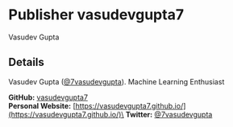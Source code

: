 # Publisher vasudevgupta7
Vasudev Gupta

## Details
Vasudev Gupta ([@7vasudevgupta](https://twitter.com/7vasudevgupta)).
Machine Learning Enthusiast

**GitHub:** [vasudevgupta7](https://github.com/vasudevgupta7)\
**Personal Website:** [https://vasudevgupta7.github.io/](https://vasudevgupta7.github.io/)\
**Twitter:** [@7vasudevgupta](https://twitter.com/7vasudevgupta)
